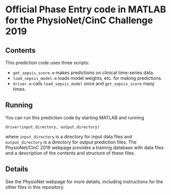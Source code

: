 # Official Phase Entry code in MATLAB for the PhysioNet/CinC Challenge 2019

## Contents

This prediction code uses three scripts:

* `get_sepsis_score.m` makes predictions on clinical time-series data. 
* `load_sepsis_model.m` loads model weights, etc. for making predictions.  
* `driver.m` calls `load_sepsis_model` once and `get_sepsis_score` many times. 



## Running

You can run this prediction code by starting MATLAB and running

    driver(input_directory, output_directory)

where `input_directory` is a directory for input data files and `output_directory` is a directory for output prediction files.  The PhysioNet/CinC 2019 webpage provides a training database with data files and a description of the contents and structure of these files.

## Details

See the PhysioNet webpage for more details, including instructions for the other files in this repository.
